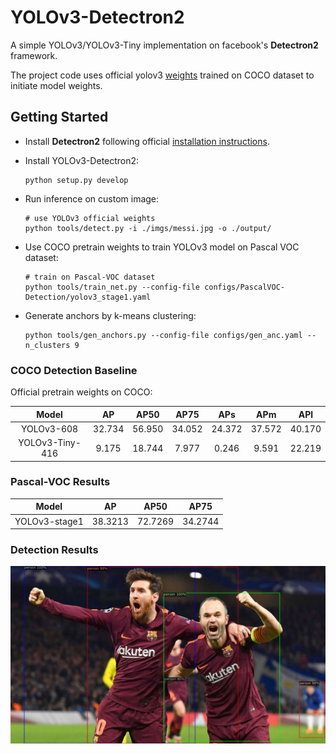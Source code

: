 # YOLOv3-Detectron2

A simple YOLOv3/YOLOv3-Tiny implementation on facebook's **Detectron2** framework.

The project code uses official yolov3 [weights](https://pjreddie.com/darknet/yolo/) trained on COCO dataset to initiate
model weights.

## Getting Started

- Install **Detectron2** following
  official [installation instructions](https://detectron2.readthedocs.io/en/latest/tutorials/install.html).
- Install YOLOv3-Detectron2:
  ```
  python setup.py develop
  ```

- Run inference on custom image:
  ```
  # use YOLOv3 official weights 
  python tools/detect.py -i ./imgs/messi.jpg -o ./output/
  ```

- Use COCO pretrain weights to train YOLOv3 model on Pascal VOC dataset:
  ```
  # train on Pascal-VOC dataset
  python tools/train_net.py --config-file configs/PascalVOC-Detection/yolov3_stage1.yaml 
  ```

- Generate anchors by k-means clustering:
  ```
  python tools/gen_anchors.py --config-file configs/gen_anc.yaml --n_clusters 9
  ```

### COCO Detection Baseline

Official pretrain weights on COCO:

|      Model      |   AP   |  AP50  |  AP75  |  APs   |  APm   |  APl   |
|:---------------:|:------:|:------:|:------:|:------:|:------:|:------:|
|   YOLOv3-608    | 32.734 | 56.950 | 34.052 | 24.372 | 37.572 | 40.170 |
| YOLOv3-Tiny-416 | 9.175  | 18.744 | 7.977  | 0.246  | 9.591  | 22.219 |

### Pascal-VOC Results


|     Model     |   AP    |  AP50   |  AP75   | 
|:-------------:|:-------:|:-------:|:-------:|
| YOLOv3-stage1 | 38.3213 | 72.7269 | 34.2744 |


### Detection Results

<img src="./imgs/messi_det.jpg" alt="messi" style="zoom:80%;" />